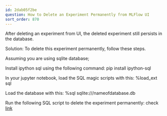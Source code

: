 ```yaml
---
id: 2dab05f2be
question: How to Delete an Experiment Permanently from MLFlow UI
sort_order: 870
---
```


After deleting an experiment from UI, the deleted experiment still persists in the database.

Solution: To delete this experiment permanently, follow these steps.

Assuming you are using sqlite database;

Install ipython sql using the following command: pip install ipython-sql

In your jupyter notebook, load the SQL magic scripts with this: %load_ext sql

Load the database with this: %sql sqlite:///nameofdatabase.db

Run the following SQL script to delete the experiment permanently: check[ link ](https://stackoverflow.com/a/68431980/14151292)

